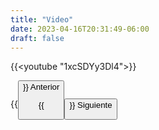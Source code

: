 ```yaml
---
title: "Video"
date: 2023-04-16T20:31:49-06:00
draft: false
---
```


{{<youtube "1xcSDYy3Dl4">}}

{{<button class=myButtonVideoTwo relref="/posts/curso/unidad3/protocolos_queEs/introduccion.md">}} Anterior

{{<button class=myButtonVideo relref="/posts/curso/unidad3/protocolos_queEs/more.md">}} Siguiente